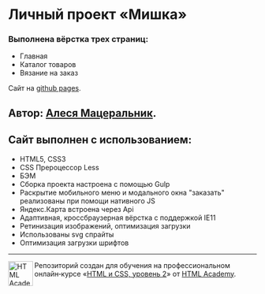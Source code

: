 # Личный проект «Мишка» 
### Выполнена вёрстка трех страниц:
<ul>
  <li> Главная</li>
  <li> Каталог товаров</li>
  <li> Вязание на заказ</li>
 </ul>  
 
 Сайт на <a href="https://lesyaslash.github.io/898179-mishka-19">github pages</a>.

Автор: [Алеся Мацеральник](https://up.htmlacademy.ru/adaptive/19/user/898179).
---
## Сайт выполнен с использованием:
<ul>
  <li>HTML5, CSS3</li>
  <li>CSS Прероцессор Less</li>
  <li>БЭМ</li>
  <li>Сборка проекта настроена с помощью Gulp</li>
  <li>Раскрытие мобильного меню и модального окна "заказать" реализованы при помощи нативного JS</li>
  <li>Яндекс.Карта встроена через Api</li>
  <li>Адаптивная, кроссбраузерная вёрстка с поддержкой IE11</li>
  <li>Ретинизация изображений, оптимизация загрузки</li>
  <li>Использованы svg спрайты</li>
  <li>Оптимизация загрузки шрифтов</li>
</ul>


---

<a href="https://htmlacademy.ru/intensive/adaptive"><img align="left" width="50" height="50" alt="HTML Academy" src="https://up.htmlacademy.ru/static/img/intensive/adaptive/logo-for-github-2.png"></a>

Репозиторий создан для обучения на профессиональном онлайн‑курсе «[HTML и CSS, уровень 2](https://htmlacademy.ru/intensive/adaptive)» от [HTML Academy](https://htmlacademy.ru).

[travis-image]: https://travis-ci.com/htmlacademy-adaptive/898179-mishka-19.svg?branch=master
[travis-url]: https://travis-ci.com/htmlacademy-adaptive/898179-mishka-19
[dependency-image]: https://david-dm.org/htmlacademy-adaptive/898179-mishka-19/dev-status.svg?style=flat-square
[dependency-url]: https://david-dm.org/htmlacademy-adaptive/898179-mishka-19?type=dev
